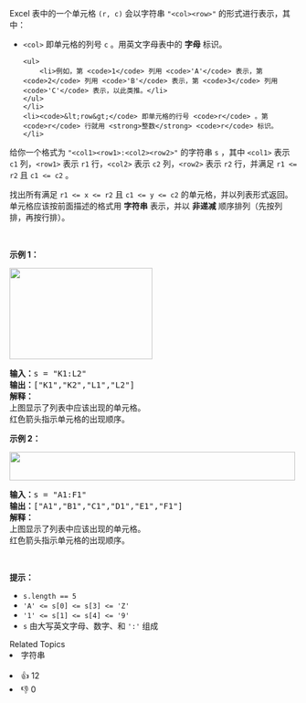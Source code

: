 <p>Excel 表中的一个单元格 <code>(r, c)</code> 会以字符串 <code>"&lt;col&gt;&lt;row&gt;"</code> 的形式进行表示，其中：</p>

<ul>
	<li><code>&lt;col&gt;</code> 即单元格的列号 <code>c</code> 。用英文字母表中的 <strong>字母</strong> 标识。

	<ul>
		<li>例如，第 <code>1</code> 列用 <code>'A'</code> 表示，第 <code>2</code> 列用 <code>'B'</code> 表示，第 <code>3</code> 列用 <code>'C'</code> 表示，以此类推。</li>
	</ul>
	</li>
	<li><code>&lt;row&gt;</code> 即单元格的行号 <code>r</code> 。第 <code>r</code> 行就用 <strong>整数</strong> <code>r</code> 标识。</li>
</ul>

<p>给你一个格式为 <code>"&lt;col1&gt;&lt;row1&gt;:&lt;col2&gt;&lt;row2&gt;"</code> 的字符串 <code>s</code> ，其中 <code>&lt;col1&gt;</code> 表示 <code>c1</code> 列，<code>&lt;row1&gt;</code> 表示 <code>r1</code> 行，<code>&lt;col2&gt;</code> 表示 <code>c2</code> 列，<code>&lt;row2&gt;</code> 表示 <code>r2</code> 行，并满足 <code>r1 &lt;= r2</code> 且 <code>c1 &lt;= c2</code> 。</p>

<p>找出所有满足&nbsp;<code>r1 &lt;= x &lt;= r2</code> 且 <code>c1 &lt;= y &lt;= c2</code> 的单元格，并以列表形式返回。单元格应该按前面描述的格式用 <strong>字符串</strong> 表示，并以 <strong>非递减</strong> 顺序排列（先按列排，再按行排）。</p>

<p>&nbsp;</p>

<p><strong>示例 1：</strong></p>

<p><img alt="" src="https://assets.leetcode.com/uploads/2022/02/08/ex1drawio.png" style="width: 250px; height: 160px;" /></p>

<pre>
<strong>输入：</strong>s = "K1:L2"
<strong>输出：</strong>["K1","K2","L1","L2"]
<strong>解释：</strong>
上图显示了列表中应该出现的单元格。
红色箭头指示单元格的出现顺序。
</pre>

<p><strong>示例 2：</strong></p>

<p><img alt="" src="https://assets.leetcode.com/uploads/2022/02/09/exam2drawio.png" style="width: 500px; height: 50px;" /></p>

<pre>
<strong>输入：</strong>s = "A1:F1"
<strong>输出：</strong>["A1","B1","C1","D1","E1","F1"]
<strong>解释：</strong>
上图显示了列表中应该出现的单元格。 
红色箭头指示单元格的出现顺序。
</pre>

<p>&nbsp;</p>

<p><strong>提示：</strong></p>

<ul>
	<li><code>s.length == 5</code></li>
	<li><code>'A' &lt;= s[0] &lt;= s[3] &lt;= 'Z'</code></li>
	<li><code>'1' &lt;= s[1] &lt;= s[4] &lt;= '9'</code></li>
	<li><code>s</code> 由大写英文字母、数字、和 <code>':'</code> 组成</li>
</ul>
<div><div>Related Topics</div><div><li>字符串</li></div></div><br><div><li>👍 12</li><li>👎 0</li></div>